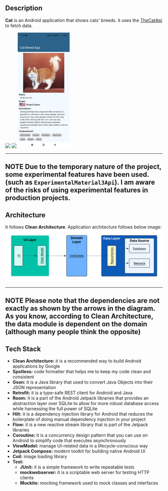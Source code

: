 ## Description

**Cat** is an Android application that shows cats' breeds.
it uses the [TheCatApi](https://thecatapi.com/) to fetch data.

<p float="left">
  <img src="./documents/cats_list.mp4" width="33%" />
  <img src="./documents/fetch_failed.mp4" width="33%" />
  <img src="./documents/description.jpg" width="33%" />
</p>

---
**NOTE**
Due to the temporary nature of the project, some experimental features have been used.(such
as `ExperimentalMaterial3Api`). I am aware of the risks of using experimental features in production projects.
--- 

## Architecture

It follows **Clean Architecture**. Application architecture follows below image:
![Document systems.png](./documents/software-architecture.png)

---
**NOTE**
Please note that the dependencies are not exactly as shown by the arrows in the diagram.
As you know, according to **Clean Architecture**, the **data module is dependent on the domain** (although many people think the opposite)
---


## Tech Stack

- **Clean Architecture:** it is a recommended way to build Android applications by Google
- **Spotless:** code formatter that helps me to keep my code clean and consistent
- **Gson:** it is a Java library that used to convert Java Objects into their JSON representation
- **Retrofit:** it is a type-safe REST client for Android and Java
- **Room:** it is a part of the Android Jetpack libraries that provides an abstraction layer over SQLite to allow for more robust database access while harnessing the full power of SQLite
- **Hilt:** it is a dependency injection library for Android that reduces the boilerplate of doing manual dependency injection in your project
- **Flow:** it is a new reactive stream library that is part of the Jetpack libraries
- **Coroutine:** it is a concurrency design pattern that you can use on Android to simplify code that executes asynchronously
- **ViewModel:** manage UI-related data in a lifecycle-conscious way
- **Jetpack Compose:** modern toolkit for building native Android UI
- **Coil:** image loading library
- **Test:**
    - **JUnit:** it is a simple framework to write repeatable tests
    - **mockwebserver:** it is a scriptable web server for testing HTTP clients
    - **Mockito:** mocking framework used to mock classes and interfaces
  


